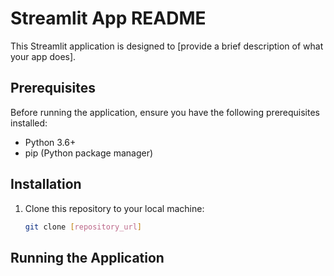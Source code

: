# Streamlit App README

This Streamlit application is designed to [provide a brief description of what your app does].

## Prerequisites

Before running the application, ensure you have the following prerequisites installed:

- Python 3.6+
- pip (Python package manager)

## Installation

1. Clone this repository to your local machine:

   ```bash
   git clone [repository_url]
   ```
## Running the Application
```streamlit run app.py
```
